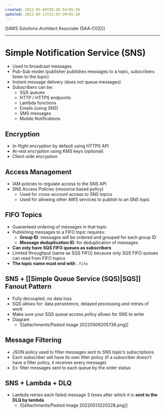 ```yaml
---
created: 2022-05-09T20:38:54+05:30
updated: 2022-05-13T22:03:39+05:30
---
```

[[AWS Solutions Architect Associate (SAA-C02)]]

---
# Simple Notification Service (SNS)
- Used to broadcast messages
- Pub-Sub model (publisher publishes messages to a topic, subscribers listen to the topic)
- Instant message delivery (does not queue messages)
- Subscribers can be:
    -   SQS queues
    -   HTTP / HTTPS endpoints
    -   Lambda functions
    -   Emails (using SNS)
    -   SMS messages
    -   Mobile Notifications

## Encryption
-   In-flight encryption by default using HTTPS API
-   At-rest encryption using KMS keys (optional)
-   Client-side encryption

## Access Management
-   lAM policies to regulate access to the SNS API
-   SNS Access Policies (resource based policy)
    -   Used for cross-account access to SNS topics
    -   Used for allowing other AWS services to publish to an SNS topic

## FIFO Topics
- Guaranteed ordering of messages in that topic
- Publishing messages to a FIFO topic requires:
    -   **Group ID**: messages will be ordered and grouped for each group ID
    -   **Message deduplication ID**: for deduplication of messages
-   **Can only have SQS FIFO queues as subscribers**
-   Limited throughput (same as SQS FIFO) because only SQS FIFO queues can read from FIFO topics
-   **The topic name must end with** `.fifo`

## SNS + [[Simple Queue Service (SQS)|SQS]] Fanout Pattern
-   Fully decoupled, no data loss
-   SQS allows for: data persistence, delayed processing and retries of work
-   Make sure your SQS queue access policy allows for SNS to write
- Diagram
	- ![[attachments/Pasted image 20220509205738.png]]

## Message Filtering
-   JSON policy used to filter messages sent to SNS topic’s subscriptions
-   Each subscriber will have its own filter policy (if a subscriber doesn’t have a filter policy, it receives every message)
- Ex: filter messages sent to each queue by the order status

## SNS + Lambda + DLQ
- Lambda retries each failed message 3 times after which it is **sent to the DLQ by lambda**
	- ![[attachments/Pasted image 20220513220228.png]]